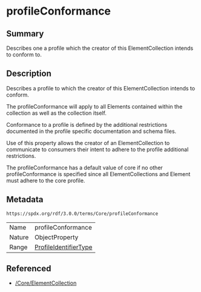 <!-- Automatically generated by spec-parser v2.3.0 on 2024-07-16T15:00:52.540788+00:00 -->
<!-- SPDX-License-Identifier: Community-Spec-1.0 -->

# profileConformance

## Summary

Describes one a profile which the creator of this ElementCollection intends to
conform to.


## Description

Describes a profile to which the creator of this ElementCollection intends to
conform.

The profileConformance will apply to all Elements contained within the
collection as well as the collection itself.

Conformance to a profile is defined by the additional restrictions documented
in the profile specific documentation and schema files.

Use of this property allows the creator of an ElementCollection to communicate
to consumers their intent to adhere to the profile additional restrictions.

The profileConformance has a default value of core if no other
profileConformance is specified since all ElementCollections and Element must
adhere to the core profile.


## Metadata

`https://spdx.org/rdf/3.0.0/terms/Core/profileConformance`


| | |
|---|---|
| Name | profileConformance |
| Nature | ObjectProperty |
| Range | [ProfileIdentifierType](../Vocabularies/ProfileIdentifierType.md) |




## Referenced

- [/Core/ElementCollection](../../Core/Classes/ElementCollection.md)

